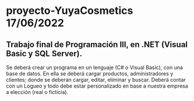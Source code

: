 # proyecto-YuyaCosmetics 17/06/2022
## Trabajo final de Programación III, en .NET (Visual Basic y SQL Server).
Se deberá crear un programa en un lenguaje (C# o Visual Basic), con una base de datos.
En ella se deberá cargar productos, administradores y clientes; donde se deberan cargar, editar, eliminar y  buscar.
Deberá contar con un Logueo y todo debe estar personalizado en base a nuestra empresa a elección (real o ficticia).
